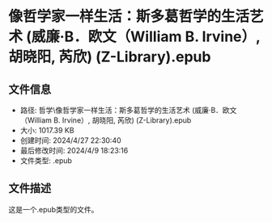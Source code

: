 ﻿# 像哲学家一样生活：斯多葛哲学的生活艺术 (威廉·B．欧文（William B. Irvine）, 胡晓阳, 芮欣) (Z-Library).epub

## 文件信息
- 路径: 哲学\像哲学家一样生活：斯多葛哲学的生活艺术 (威廉·B．欧文（William B. Irvine）, 胡晓阳, 芮欣) (Z-Library).epub
- 大小: 1017.39 KB
- 创建时间: 2024/4/27 22:30:40
- 最后修改时间: 2024/4/9 18:23:16
- 文件类型: .epub

## 文件描述
这是一个.epub类型的文件。

